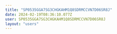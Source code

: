 ```yaml
---
title: "SP0535GGA7SG3CHGKAHM1Q8SDRMCCVN7D06SR8J"
date: 2024-02-19T08:36:10.077Z
user: SP0535GGA7SG3CHGKAHM1Q8SDRMCCVN7D06SR8J
layout: "users"
---
```

    